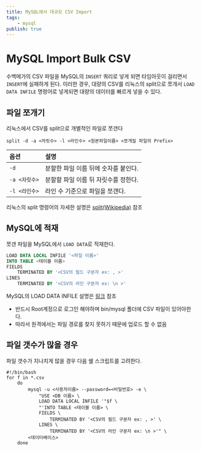 ```yaml
---
title: MySQL에서 대규모 CSV Import
tags:
    - mysql
publish: true
---
```


# MySQL Import Bulk CSV

수백메가의 CSV 파일을 MySQL의 `INSERT` 쿼리로 넣게 되면 타임아웃이 걸리면서 `INSERT`에 실패하게 된다. 이러한 경우, 대량의 CSV를 리눅스의 split으로 쪼개서 `LOAD DATA INFILE` 명령어로 넣게되면 대량의 데이터를 빠르게 넣을 수 있다.

## 파일 쪼개기

리눅스에서 CSV를 split으로 개별적인 파일로 쪼갠다

```shell
split -d -a <자릿수> -l <라인수> <원본파일이름> <쪼개질 파일의 Prefix>
```

| 옵션         | 설명                          |
|:------------|:-----------------------------|
| `-d`        | 분할한 파일 이름 뒤에 숫자를 붙인다. |
| `-a <자릿수>` | 분할할 파일 이름 뒤 자릿수를 정한다. |
| `-l <라인수>` | 라인 수 기준으로 파일을 쪼갠다.     |

리눅스의 split 명령어의 자세한 설명은 [split(Wikipedia)](https://en.wikipedia.org/wiki/Split_(Unix)) 참조

## MySQL에 적재

쪼갠 파일을 MySQL에서 `LOAD DATA`로 적재한다.

```SQL
LOAD DATA LOCAL INFILE '<파일 이름>'
INTO TABLE <테이블 이름>
FIELDS
    TERMINATED BY '<CSV의 필드 구분자 ex: , >'
LINES
    TERMINATED BY '<CSV의 라인 구분자 ex: \n >'
```

MySQL의 LOAD DATA INFILE 설명은 [링크](https://dev.mysql.com/doc/refman/8.0/en/load-data.html) 참조

- 반드시 Root계정으로 로그인 해야하며 bin/mysql 폴더에 CSV 파일이 있어야한다.
- 따라서 원격에서는 파일 경로를 찾지 못하기 때문에 업로드 할 수 없음

## 파일 갯수가 많을 경우

파일 갯수가 지나치게 많을 경우 다음 쉘 스크립트를 고려한다.

```shell
#!/bin/bash
for f in *.csv
    do
        mysql -u <사용자이름> --password=<비밀번호> -e \
            "USE <DB 이름> \
            LOAD DATA LOCAL INFILE '"$f \
            "'INTO TABLE <테이블 이름> \
            FIELDS \
                TERMINATED BY '<CSV의 필드 구분자 ex: , >' \
            LINES \
                TERMINATED BY '<CSV의 라인 구분자 ex: \n >'" \
        <데이터베이스>
    done
```

